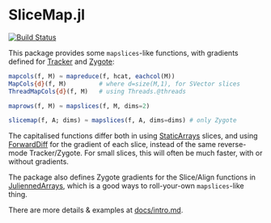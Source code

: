 # SliceMap.jl

[![Build Status](https://travis-ci.org/mcabbott/SliceMap.jl.svg?branch=master)](https://travis-ci.org/mcabbott/SliceMap.jl)

This package provides some `mapslices`-like functions, with gradients defined for 
[Tracker](https://github.com/FluxML/Tracker.jl) and [Zygote](https://github.com/FluxML/Zygote.jl):

```julia
mapcols(f, M) ≈ mapreduce(f, hcat, eachcol(M))
MapCols{d}(f, M)         # where d=size(M,1), for SVector slices
ThreadMapCols{d}(f, M)   # using Threads.@threads

maprows(f, M) ≈ mapslices(f, M, dims=2)

slicemap(f, A; dims) ≈ mapslices(f, A, dims=dims) # only Zygote
```

The capitalised functions differ both in using [StaticArrays](https://github.com/JuliaArrays/StaticArrays.jl) 
slices, and using [ForwardDiff](https://github.com/JuliaDiff/ForwardDiff.jl) for the gradient of each slice,
instead of the same reverse-mode Tracker/Zygote.
For small slices, this will often be much faster, with or without gradients. 

The package also defines Zygote gradients for the Slice/Align functions in 
[JuliennedArrays](https://github.com/bramtayl/JuliennedArrays.jl), 
which is a good ways to roll-your-own `mapslices`-like thing.

There are more details & examples at [docs/intro.md](docs/intro.md). 

